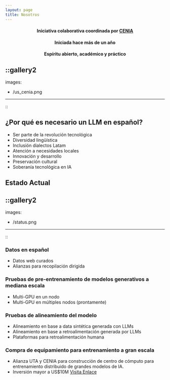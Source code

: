 ```yaml
---
layout: page
title: Nosotros
---
```


<div style="text-align: center;">
  <h4>Iniciativa colaborativa coordinada por <a href="https://www.cenia.cl/" target="_blank" rel="noopener noreferrer">CENIA</a></h4>
  <h4>Iniciada hace más de un año</h4>
  <h4>Espíritu abierto, académico y práctico</h4>
</div>


::gallery2
---
images:
  - /us_cenia.png
---
::

## ¿Por qué es necesario un LLM en español?

- Ser parte de la revolución tecnológica
- Diversidad lingüística
- Inclusión dialectos Latam
- Atención a necesidades locales
- Innovación y desarrollo
- Preservación cultural
- Soberanía tecnológica en IA


## Estado Actual

::gallery2
---
images:
  - /status.png
---
::
### Datos en español
- Datos web curados
- Alianzas para recopilación dirigida
### Pruebas de pre-entrenamiento de modelos generativos a mediana escala
- Multi-GPU en un nodo
- Multi-GPU en múltiples nodos (prontamente)
### Pruebas de alineamiento del modelo
- Alineamiento en base a data sintética generada con LLMs
- Alineamiento en base a retroalimentación generada por LLMs
- Plataformas para retroalimentación humana
### Compra de equipamiento para entrenamiento a gran escala
- Alianza UTA y CENIA para construcción de centro de cómputo para
entrenamiento distribuido de grandes modelos de IA.
- Inversión mayor a US$10M
[Visita Enlace](https://www.uta.cl/index.php/2023/10/17/utarapaca-instalara-centro-de-inteligencia-artificial-para-la-region-de-arica-y-parinacota/)
